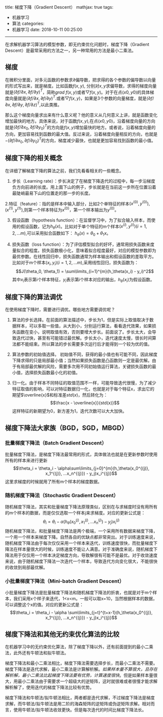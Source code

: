 title: 梯度下降（Gradient Descent）
mathjax: true
tags:
  - 机器学习
  - 算法
categories:
  - 机器学习
date: 2018-10-11 00:25:00
---
在求解机器学习算法的模型参数，即无约束优化问题时，梯度下降（Gradient Descent）是最常采用的方法之一，另一种常用的方法是最小二乘法。

<!-- more -->

## 梯度
在微积分里面，对多元函数的参数求$\partial$偏导数，把求得的各个参数的偏导数以向量的形式写出来，就是梯度。比如函数$f(x,y)$, 分别对$x,y$求偏导数，求得的梯度向量就是$(\partial f / \partial x, \partial f / \partial y)^T$，简称$grad 
 \ f(x,y)$或者$\bigtriangledown f(x,y)$。对于在点$(x0,y0)$的具体梯度向量就是$(\partial f / \partial x, \partial f / \partial y)^T$.或者$\bigtriangledown f(x,y)$，如果是3个参数的向量梯度，就是$(\partial f / \partial x, \partial f / \partial y , \partial f / \partial z )^T$,以此类推。

那么这个梯度向量求出来有什么意义呢？他的意义从几何意义上讲，就是函数变化增加最快的地方。具体来说，对于函数$f(x,y)$,在点$(x0,y0)$，沿着梯度向量的方向就是$(\partial f/\partial x_0, \partial f/\partial y_0)^T$的方向是$f(x,y)$增加最快的地方。或者说，沿着梯度向量的方向，更加容易找到函数的最大值。反过来说，沿着梯度向量相反的方向，也就是$-(\partial f/\partial x_0, \partial f/\partial y_0)^T$的方向，梯度减少最快，也就是更加容易找到函数的最小值。

## 梯度下降的相关概念
在详细了解梯度下降的算法之前，我们先看看相关的一些概念。

1. 步长（Learning rate）：步长决定了在梯度下降迭代的过程中，每一步沿梯度负方向前进的长度。用上面下山的例子，步长就是在当前这一步所在位置沿着最陡峭最易下山的位置走的那一步的长度。

2.特征（feature）：指的是样本中输入部分，比如2个单特征的样本$(x^{(0)}, y^{(0)}),(x^{(1)}, y^{(1)})$,则第一个样本特征为$x^{(0)}$，第一个样本输出为$y^{(0)}$。

3. 假设函数（hypothesis function）：在监督学习中，为了拟合输入样本，而使用的假设函数，记为$h_{\theta}(x)$。比如对于单个特征的m个样本$(x^{(i)}, y^{(i)}) (i=1,2,...m)$,可以采用拟合函数如下： $h_{\theta}(x) = \theta_0+\theta_1x$。

4. 损失函数（loss function）：为了评估模型拟合的好坏，通常用损失函数来度量拟合的程度。损失函数极小化，意味着拟合程度最好，对应的模型参数即为最优参数。在线性回归中，损失函数通常为样本输出和假设函数的差取平方。比如对于m个样本$(x_i,y_i)(i=1,2,...m)$,采用线性回归，损失函数为：$$J(\theta_0, \theta_1) = \sum\limits_{i=1}^{m}(h_\theta(x_i) - y_i)^2$$其中$x_i$表示第i个样本特征，$y_i$表示第$i$个样本对应的输出，$h_{\theta}(x_i)$为假设函数。 

## 梯度下降的算法调优
在使用梯度下降时，需要进行调优。哪些地方需要调优呢？

1. 算法的步长选择。在前面的算法描述中，步长为1，但是实际上取值取决于数据样本，可以多取一些值，从大到小，分别运行算法，看看迭代效果，如果损失函数在变小，说明取值有效，否则要增大步长。前面说了。步长太大，会导致迭代过快，甚至有可能错过最优解。步长太小，迭代速度太慢，很长时间算法都不能结束。所以算法的步长需要多次运行后才能得到一个较为优的值。

2. 算法参数的初始值选择。 初始值不同，获得的最小值也有可能不同，因此梯度下降求得的只是局部最小值；当然如果损失函数是凸函数则一定是最优解。由于有局部最优解的风险，需要多次用不同初始值运行算法，关键损失函数的最小值，选择损失函数最小化的初值。

3. 归一化。由于样本不同特征的取值范围不一样，可能导致迭代很慢，为了减少特征取值的影响，可以对特征数据归一化，也就是对于每个特征x，求出它的期望$\overline{x}$和标准差$std(x)$，然后转化为：$$\frac{x - \overline{x}}{std(x)}$$这样特征的新期望为0，新方差为1，迭代次数可以大大加快。

## 梯度下降法大家族（BGD，SGD，MBGD）
### 批量梯度下降法（Batch Gradient Descent）
批量梯度下降法，是梯度下降法最常用的形式，具体做法也就是在更新参数时使用所有的样本来进行更新$$\theta_i = \theta_i - \alpha\sum\limits_{j=0}^{m}(h_\theta(x_0^{(j)}, x_1^{(j)}, ...x_n^{(j)}) - y_j)x_i^{(j)}$$这里求梯度的时候就用了所有m个样本的梯度数据。

### 随机梯度下降法（Stochastic Gradient Descent）
随机梯度下降法，其实和批量梯度下降法原理类似，区别在与求梯度时没有用所有的m个样本的数据，而是仅仅选取一个样本j来求梯度。对应的更新公式是：$$\theta_i = \theta_i - \alpha (h_\theta(x_0^{(j)}, x_1^{(j)}, ...x_n^{(j)}) - y_j)x_i^{(j)}$$
随机梯度下降法，和批量梯度下降法是两个极端，一个采用所有数据来梯度下降，一个用一个样本来梯度下降。自然各自的优缺点都非常突出。对于训练速度来说，随机梯度下降法由于每次仅仅采用一个样本来迭代，训练速度很快，而批量梯度下降法在样本量很大的时候，训练速度不能让人满意。对于准确度来说，随机梯度下降法用于仅仅用一个样本决定梯度方向，导致解很有可能不是最优。对于收敛速度来说，由于随机梯度下降法一次迭代一个样本，导致迭代方向变化很大，不能很快的收敛到局部最优解。

### 小批量梯度下降法（Mini-batch Gradient Descent）
小批量梯度下降法是批量梯度下降法和随机梯度下降法的折衷，也就是对于m个样本，我们采用x个样子来迭代，1<x<m。一般可以取x=10，当然根据样本的数据，可以调整这个x的值。对应的更新公式是：$$\theta_i = \theta_i - \alpha \sum\limits_{j=t}^{t+x-1}(h_\theta(x_0^{(j)}, x_1^{(j)}, ...x_n^{(j)}) - y_j)x_i^{(j)}$$

## 梯度下降法和其他无约束优化算法的比较
在机器学习中的无约束优化算法，除了梯度下降以外，还有前面提到的最小二乘法，此外还有牛顿法和拟牛顿法。

梯度下降法和最小二乘法相比，梯度下降法需要选择步长，而最小二乘法不需要。梯度下降法是迭代求解，最小二乘法是计算解析解。*如果样本量不算很大，且存在解析解，最小二乘法比起梯度下降法要有优势，计算速度很快*。但是如果样本量很大，用最小二乘法由于需要求一个超级大的逆矩阵，这时就很难或者很慢才能求解解析解了，使用迭代的梯度下降法比较有优势。

梯度下降法和牛顿法/拟牛顿法相比，两者都是迭代求解，不过梯度下降法是梯度求解，而牛顿法/拟牛顿法是用二阶的海森矩阵的逆矩阵或伪逆矩阵求解。相对而言，使用牛顿法/拟牛顿法收敛更快。但是每次迭代的时间比梯度下降法长。

